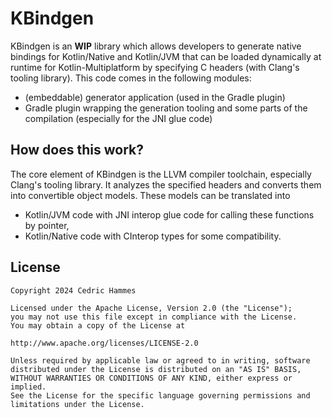 # KBindgen

KBindgen is an **WIP** library which allows developers to generate native bindings for Kotlin/Native and Kotlin/JVM that can be loaded dynamically at runtime for Kotlin-Multiplatform by specifying C headers (with Clang's tooling library). This code comes in the following modules:
- (embeddable) generator application (used in the Gradle plugin)
- Gradle plugin wrapping the generation tooling and some parts of the compilation (especially for the JNI glue code)

## How does this work?
The core element of KBindgen is the LLVM compiler toolchain, especially Clang's tooling library. It analyzes the 
specified headers and converts them into convertible object models. These models can be translated into
- Kotlin/JVM code with JNI interop glue code for calling these functions by pointer,
- Kotlin/Native code with CInterop types for some compatibility.

## License
```
Copyright 2024 Cedric Hammes

Licensed under the Apache License, Version 2.0 (the "License");
you may not use this file except in compliance with the License.
You may obtain a copy of the License at

http://www.apache.org/licenses/LICENSE-2.0

Unless required by applicable law or agreed to in writing, software
distributed under the License is distributed on an "AS IS" BASIS,
WITHOUT WARRANTIES OR CONDITIONS OF ANY KIND, either express or implied.
See the License for the specific language governing permissions and
limitations under the License.
```

